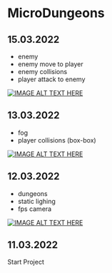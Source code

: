 # MicroDungeons

## 15.03.2022
- enemy
- enemy move to player
- enemy collisions
- player attack to enemy

[![IMAGE ALT TEXT HERE](https://img.youtube.com/vi/Q-XHBxfBZHU/0.jpg)](https://www.youtube.com/watch?v=Q-XHBxfBZHU)

## 13.03.2022
- fog
- player collisions (box-box)

[![IMAGE ALT TEXT HERE](https://img.youtube.com/vi/rV06zCMmkJA/0.jpg)](https://www.youtube.com/watch?v=rV06zCMmkJA)

## 12.03.2022
- dungeons
- static lighing
- fps camera

[![IMAGE ALT TEXT HERE](https://img.youtube.com/vi/eO_FVdpnr2A/0.jpg)](https://www.youtube.com/watch?v=eO_FVdpnr2A)

## 11.03.2022
Start Project
